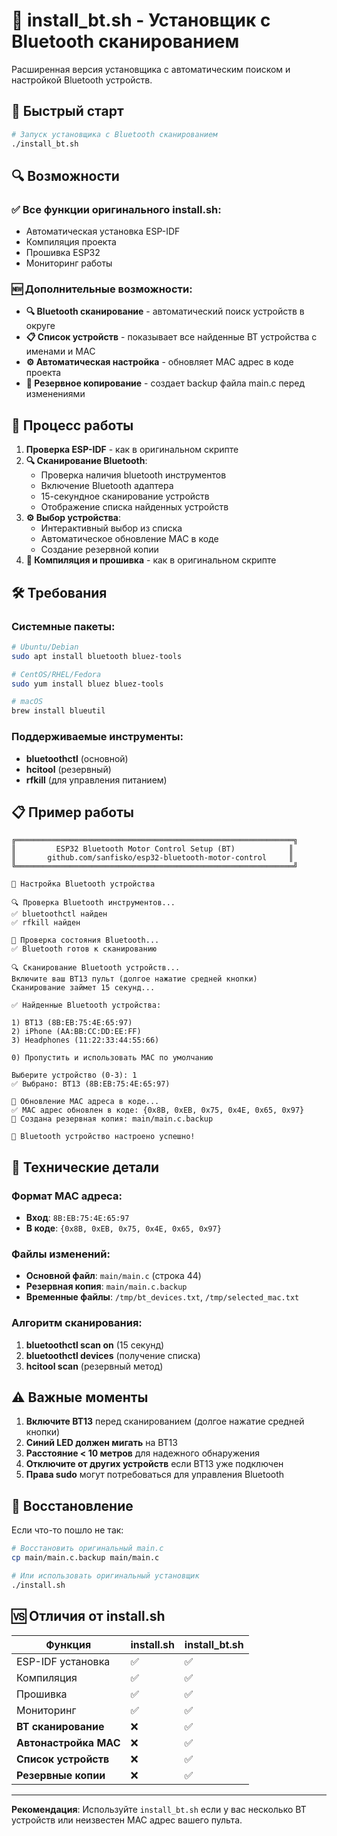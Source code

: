 # 📡 install_bt.sh - Установщик с Bluetooth сканированием

Расширенная версия установщика с автоматическим поиском и настройкой Bluetooth устройств.

## 🚀 Быстрый старт

```bash
# Запуск установщика с Bluetooth сканированием
./install_bt.sh
```

## 🔍 Возможности

### ✅ Все функции оригинального install.sh:
- Автоматическая установка ESP-IDF
- Компиляция проекта
- Прошивка ESP32
- Мониторинг работы

### 🆕 Дополнительные возможности:
- **🔍 Bluetooth сканирование** - автоматический поиск устройств в округе
- **📋 Список устройств** - показывает все найденные BT устройства с именами и MAC
- **⚙️ Автоматическая настройка** - обновляет MAC адрес в коде проекта
- **💾 Резервное копирование** - создает backup файла main.c перед изменениями

## 📡 Процесс работы

1. **Проверка ESP-IDF** - как в оригинальном скрипте
2. **🔍 Сканирование Bluetooth**:
   - Проверка наличия bluetooth инструментов
   - Включение Bluetooth адаптера
   - 15-секундное сканирование устройств
   - Отображение списка найденных устройств
3. **⚙️ Выбор устройства**:
   - Интерактивный выбор из списка
   - Автоматическое обновление MAC в коде
   - Создание резервной копии
4. **🔨 Компиляция и прошивка** - как в оригинальном скрипте

## 🛠️ Требования

### Системные пакеты:
```bash
# Ubuntu/Debian
sudo apt install bluetooth bluez-tools

# CentOS/RHEL/Fedora
sudo yum install bluez bluez-tools

# macOS
brew install blueutil
```

### Поддерживаемые инструменты:
- **bluetoothctl** (основной)
- **hcitool** (резервный)
- **rfkill** (для управления питанием)

## 📋 Пример работы

```
╔══════════════════════════════════════════════════════════════╗
║         ESP32 Bluetooth Motor Control Setup (BT)            ║
║       github.com/sanfisko/esp32-bluetooth-motor-control     ║
╚══════════════════════════════════════════════════════════════╝

📡 Настройка Bluetooth устройства

🔍 Проверка Bluetooth инструментов...
✅ bluetoothctl найден
✅ rfkill найден

📡 Проверка состояния Bluetooth...
✅ Bluetooth готов к сканированию

🔍 Сканирование Bluetooth устройств...
Включите ваш BT13 пульт (долгое нажатие средней кнопки)
Сканирование займет 15 секунд...

✅ Найденные Bluetooth устройства:

1) BT13 (8B:EB:75:4E:65:97)
2) iPhone (AA:BB:CC:DD:EE:FF)
3) Headphones (11:22:33:44:55:66)

0) Пропустить и использовать MAC по умолчанию

Выберите устройство (0-3): 1
✅ Выбрано: BT13 (8B:EB:75:4E:65:97)

🔧 Обновление MAC адреса в коде...
✅ MAC адрес обновлен в коде: {0x8B, 0xEB, 0x75, 0x4E, 0x65, 0x97}
💾 Создана резервная копия: main/main.c.backup

🎉 Bluetooth устройство настроено успешно!
```

## 🔧 Технические детали

### Формат MAC адреса:
- **Вход**: `8B:EB:75:4E:65:97`
- **В коде**: `{0x8B, 0xEB, 0x75, 0x4E, 0x65, 0x97}`

### Файлы изменений:
- **Основной файл**: `main/main.c` (строка 44)
- **Резервная копия**: `main/main.c.backup`
- **Временные файлы**: `/tmp/bt_devices.txt`, `/tmp/selected_mac.txt`

### Алгоритм сканирования:
1. **bluetoothctl scan on** (15 секунд)
2. **bluetoothctl devices** (получение списка)
3. **hcitool scan** (резервный метод)

## ⚠️ Важные моменты

1. **Включите BT13** перед сканированием (долгое нажатие средней кнопки)
2. **Синий LED должен мигать** на BT13
3. **Расстояние < 10 метров** для надежного обнаружения
4. **Отключите от других устройств** если BT13 уже подключен
5. **Права sudo** могут потребоваться для управления Bluetooth

## 🔄 Восстановление

Если что-то пошло не так:

```bash
# Восстановить оригинальный main.c
cp main/main.c.backup main/main.c

# Или использовать оригинальный установщик
./install.sh
```

## 🆚 Отличия от install.sh

| Функция | install.sh | install_bt.sh |
|---------|------------|---------------|
| ESP-IDF установка | ✅ | ✅ |
| Компиляция | ✅ | ✅ |
| Прошивка | ✅ | ✅ |
| Мониторинг | ✅ | ✅ |
| **BT сканирование** | ❌ | ✅ |
| **Автонастройка MAC** | ❌ | ✅ |
| **Список устройств** | ❌ | ✅ |
| **Резервные копии** | ❌ | ✅ |

---

**Рекомендация**: Используйте `install_bt.sh` если у вас несколько BT устройств или неизвестен MAC адрес вашего пульта.